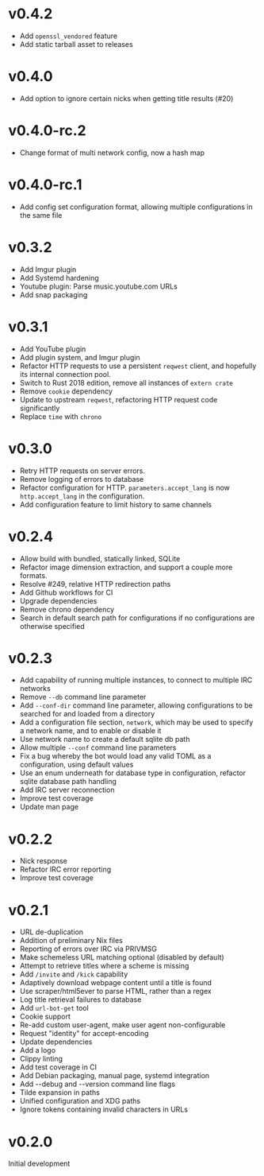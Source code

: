 # v0.4.2

- Add `openssl_vendored` feature
- Add static tarball asset to releases

# v0.4.0

- Add option to ignore certain nicks when getting title results (#20)

# v0.4.0-rc.2

- Change format of multi network config, now a hash map

# v0.4.0-rc.1

- Add config set configuration format, allowing multiple configurations in the
  same file

# v0.3.2

- Add Imgur plugin
- Add Systemd hardening
- Youtube plugin: Parse music.youtube.com URLs
- Add snap packaging

# v0.3.1

- Add YouTube plugin
- Add plugin system, and Imgur plugin
- Refactor HTTP requests to use a persistent `reqwest` client, and hopefully
  its internal connection pool.
- Switch to Rust 2018 edition, remove all instances of `extern crate`
- Remove `cookie` dependency
- Update to upstream `reqwest`, refactoring HTTP request code significantly
- Replace `time` with `chrono`

# v0.3.0

- Retry HTTP requests on server errors.
- Remove logging of errors to database
- Refactor configuration for HTTP. `parameters.accept_lang` is now
  `http.accept_lang` in the configuration.
- Add configuration feature to limit history to same channels

# v0.2.4

- Allow build with bundled, statically linked, SQLite
- Refactor image dimension extraction, and support a couple more formats.
- Resolve #249, relative HTTP redirection paths
- Add Github workflows for CI
- Upgrade dependencies
- Remove chrono dependency
- Search in default search path for configurations if no configurations are
  otherwise specified

# v0.2.3

- Add capability of running multiple instances, to connect to multiple IRC
  networks
- Remove `--db` command line parameter
- Add `--conf-dir` command line parameter, allowing configurations to be
  searched for and loaded from a directory
- Add a configuration file section, `network`, which may be used to specify a
  network name, and to enable or disable it
- Use network name to create a default sqlite db path
- Allow multiple `--conf` command line parameters
- Fix a bug whereby the bot would load any valid TOML as a configuration, using
  default values
- Use an enum underneath for database type in configuration, refactor sqlite
  database path handling
- Add IRC server reconnection
- Improve test coverage
- Update man page

# v0.2.2

- Nick response
- Refactor IRC error reporting
- Improve test coverage

# v0.2.1

- URL de-duplication
- Addition of preliminary Nix files
- Reporting of errors over IRC via PRIVMSG
- Make schemeless URL matching optional (disabled by default)
- Attempt to retrieve titles where a scheme is missing
- Add `/invite` and `/kick` capability
- Adaptively download webpage content until a title is found
- Use scraper/html5ever to parse HTML, rather than a regex
- Log title retrieval failures to database
- Add `url-bot-get` tool
- Cookie support
- Re-add custom user-agent, make user agent non-configurable
- Request "identity" for accept-encoding
- Update dependencies
- Add a logo
- Clippy linting
- Add test coverage in CI
- Add Debian packaging, manual page, systemd integration
- Add --debug and --version command line flags
- Tilde expansion in paths
- Unified configuration and XDG paths
- Ignore tokens containing invalid characters in URLs

# v0.2.0

Initial development
